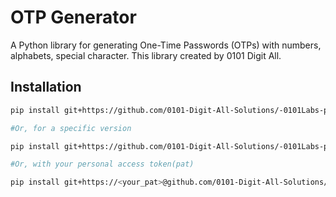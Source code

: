 # OTP Generator

A Python library for generating One-Time Passwords (OTPs) with numbers, alphabets, special character. This library created by 0101 Digit All.

## Installation
```bash
pip install git+https://github.com/0101-Digit-All-Solutions/-0101Labs-py_otp_generator.git

#Or, for a specific version

pip install git+https://github.com/0101-Digit-All-Solutions/-0101Labs-py_otp_generator.git@v1.0.0

#Or, with your personal access token(pat)

pip install git+https://<your_pat>@github.com/0101-Digit-All-Solutions/-0101Labs-py_otp_generator.git
